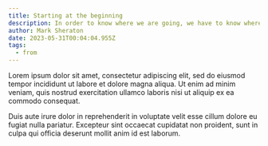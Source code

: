```yaml
---
title: Starting at the beginning
description: In order to know where we are going, we have to know where we've been.
author: Mark Sheraton
date: 2023-05-31T00:04:04.955Z
tags:
  - from
---
```

Lorem ipsum dolor sit amet, consectetur adipiscing elit, sed do eiusmod tempor incididunt ut labore et dolore magna aliqua. Ut enim ad minim veniam, quis nostrud exercitation ullamco laboris nisi ut aliquip ex ea commodo consequat.

Duis aute irure dolor in reprehenderit in voluptate velit esse cillum dolore eu fugiat nulla pariatur. Excepteur sint occaecat cupidatat non proident, sunt in culpa qui officia deserunt mollit anim id est laborum.